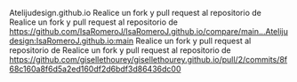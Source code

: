Atelijudesign.github.io
Realice un fork y pull request al repositorio de  Realice un fork y pull request al repositorio de https://github.com/IsaRomeroJ/IsaRomeroJ.github.io/compare/main...Atelijudesign:IsaRomeroJ.github.io:main
Realice un fork y pull request al repositorio de  Realice un fork y pull request al repositorio de https://github.com/gisellethourey/gisellethourey.github.io/pull/2/commits/8f68c160a8f6d5a2ed160df2d6bdf3d86436dc00
